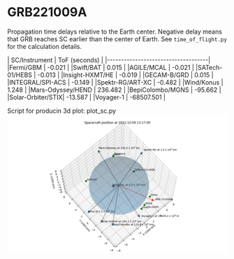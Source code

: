 # GRB221009A

Propagation time delays relative to the Earth center.
Negative delay means that GRB reaches SC earlier than the center of Earth.
See `time_of_flight.py` for the calculation details.

| SC/Instrument    |   ToF (seconds) |
|------------------------------------|
|Fermi/GBM         |      -0.021     |
|Swift/BAT         |       0.015     |
|AGILE/MCAL        |      -0.021     |
|SATech-01/HEBS    |      -0.013     |
|Insight-HXMT/HE   |      -0.019     |
|GECAM-B/GRD       |       0.015     |
|INTEGRAL/SPI-ACS  |      -0.149     |
|Spektr-RG/ART-XC  |      -0.482     |
|Wind/Konus        |       1.248     |
|Mars-Odyssey/HEND |     236.482     |
|BepiColombo/MGNS  |     -95.662     |
|Solar-Orbiter/STIX|     -13.587     |
|Voyager-1         |  -68507.501     |

Script for producin 3d plot: plot_sc.py
![Example plot](IPN_plot.png)
